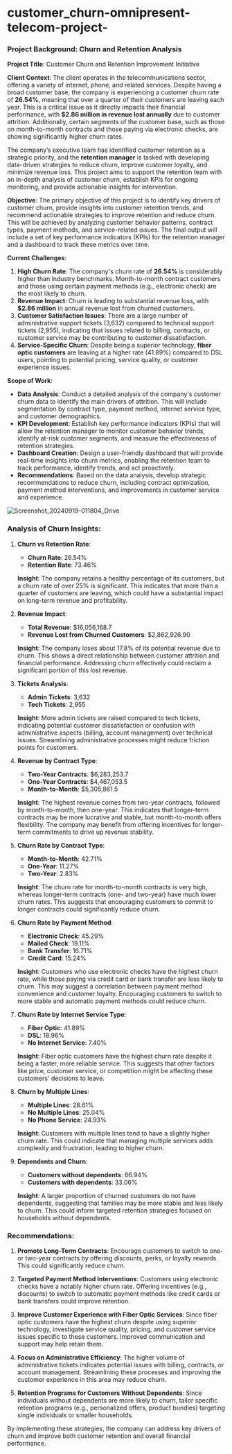 # customer_churn-omnipresent-telecom-project-
### Project Background: Churn and Retention Analysis

**Project Title**: Customer Churn and Retention Improvement Initiative

**Client Context**:
The client operates in the telecommunications sector, offering a variety of internet, phone, and related services. Despite having a broad customer base, the company is experiencing a customer churn rate of **26.54%**, meaning that over a quarter of their customers are leaving each year. This is a critical issue as it directly impacts their financial performance, with **$2.86 million in revenue lost annually** due to customer attrition. Additionally, certain segments of the customer base, such as those on month-to-month contracts and those paying via electronic checks, are showing significantly higher churn rates.

The company’s executive team has identified customer retention as a strategic priority, and the **retention manager** is tasked with developing data-driven strategies to reduce churn, improve customer loyalty, and minimize revenue loss. This project aims to support the retention team with an in-depth analysis of customer churn, establish KPIs for ongoing monitoring, and provide actionable insights for intervention.

**Objective**:
The primary objective of this project is to identify key drivers of customer churn, provide insights into customer retention trends, and recommend actionable strategies to improve retention and reduce churn. This will be achieved by analyzing customer behavior patterns, contract types, payment methods, and service-related issues. The final output will include a set of key performance indicators (KPIs) for the retention manager and a dashboard to track these metrics over time.

**Current Challenges**:
1. **High Churn Rate**: The company's churn rate of **26.54%** is considerably higher than industry benchmarks. Month-to-month contract customers and those using certain payment methods (e.g., electronic check) are the most likely to churn.
2. **Revenue Impact**: Churn is leading to substantial revenue loss, with **$2.86 million** in annual revenue lost from churned customers.
3. **Customer Satisfaction Issues**: There are a large number of administrative support tickets (3,632) compared to technical support tickets (2,955), indicating that issues related to billing, contracts, or customer service may be contributing to customer dissatisfaction.
4. **Service-Specific Churn**: Despite being a superior technology, **fiber optic customers** are leaving at a higher rate (41.89%) compared to DSL users, pointing to potential pricing, service quality, or customer experience issues.

**Scope of Work**:
- **Data Analysis**: Conduct a detailed analysis of the company's customer churn data to identify the main drivers of attrition. This will include segmentation by contract type, payment method, internet service type, and customer demographics.
- **KPI Development**: Establish key performance indicators (KPIs) that will allow the retention manager to monitor customer behavior trends, identify at-risk customer segments, and measure the effectiveness of retention strategies.
- **Dashboard Creation**: Design a user-friendly dashboard that will provide real-time insights into churn metrics, enabling the retention team to track performance, identify trends, and act proactively.
- **Recommendations**: Based on the data analysis, develop strategic recommendations to reduce churn, including contract optimization, payment method interventions, and improvements in customer service and experience.



![Screenshot_20240919-011804_Drive](https://github.com/user-attachments/assets/34212bf2-cb67-4178-8330-c809ee71bb3b)



### Analysis of Churn Insights:

1. **Churn vs Retention Rate**:
   - **Churn Rate**: 26.54%
   - **Retention Rate**: 73.46%

   **Insight**: The company retains a healthy percentage of its customers, but a churn rate of over 25% is significant. This indicates that more than a quarter of customers are leaving, which could have a substantial impact on long-term revenue and profitability.

2. **Revenue Impact**:
   - **Total Revenue**: $16,056,168.7
   - **Revenue Lost from Churned Customers**: $2,862,926.90

   **Insight**: The company loses about 17.8% of its potential revenue due to churn. This shows a direct relationship between customer attrition and financial performance. Addressing churn effectively could reclaim a significant portion of this lost revenue.

3. **Tickets Analysis**:
   - **Admin Tickets**: 3,632
   - **Tech Tickets**: 2,955

   **Insight**: More admin tickets are raised compared to tech tickets, indicating potential customer dissatisfaction or confusion with administrative aspects (billing, account management) over technical issues. Streamlining administrative processes might reduce friction points for customers.

4. **Revenue by Contract Type**:
   - **Two-Year Contracts**: $6,283,253.7
   - **One-Year Contracts**: $4,467,053.5
   - **Month-to-Month**: $5,305,861.5

   **Insight**: The highest revenue comes from two-year contracts, followed by month-to-month, then one-year. This indicates that longer-term contracts may be more lucrative and stable, but month-to-month offers flexibility. The company may benefit from offering incentives for longer-term commitments to drive up revenue stability.

5. **Churn Rate by Contract Type**:
   - **Month-to-Month**: 42.71%
   - **One-Year**: 11.27%
   - **Two-Year**: 2.83%

   **Insight**: The churn rate for month-to-month contracts is very high, whereas longer-term contracts (one- and two-year) have much lower churn rates. This suggests that encouraging customers to commit to longer contracts could significantly reduce churn.

6. **Churn Rate by Payment Method**:
   - **Electronic Check**: 45.29%
   - **Mailed Check**: 19.11%
   - **Bank Transfer**: 16.71%
   - **Credit Card**: 15.24%

   **Insight**: Customers who use electronic checks have the highest churn rate, while those paying via credit card or bank transfer are less likely to churn. This may suggest a correlation between payment method convenience and customer loyalty. Encouraging customers to switch to more stable and automatic payment methods could reduce churn.

7. **Churn Rate by Internet Service Type**:
   - **Fiber Optic**: 41.89%
   - **DSL**: 18.96%
   - **No Internet Service**: 7.40%

   **Insight**: Fiber optic customers have the highest churn rate despite it being a faster, more reliable service. This suggests that other factors like price, customer service, or competition might be affecting these customers' decisions to leave.

8. **Churn by Multiple Lines**:
   - **Multiple Lines**: 28.61%
   - **No Multiple Lines**: 25.04%
   - **No Phone Service**: 24.93%

   **Insight**: Customers with multiple lines tend to have a slightly higher churn rate. This could indicate that managing multiple services adds complexity and frustration, leading to higher churn.

9. **Dependents and Churn**:
   - **Customers without dependents**: 66.94%
   - **Customers with dependents**: 33.06%

   **Insight**: A larger proportion of churned customers do not have dependents, suggesting that families may be more stable and less likely to churn. This could inform targeted retention strategies focused on households without dependents.

### Recommendations:

1. **Promote Long-Term Contracts**: 
   Encourage customers to switch to one- or two-year contracts by offering discounts, perks, or loyalty rewards. This could significantly reduce churn.

2. **Targeted Payment Method Interventions**: 
   Customers using electronic checks have a notably higher churn rate. Offering incentives (e.g., discounts) to switch to automatic payment methods like credit cards or bank transfers could improve retention.

3. **Improve Customer Experience with Fiber Optic Services**:
   Since fiber optic customers have the highest churn despite using superior technology, investigate service quality, pricing, and customer service issues specific to these customers. Improved communication and support may help retain them.

4. **Focus on Administrative Efficiency**:
   The higher volume of administrative tickets indicates potential issues with billing, contracts, or account management. Streamlining these processes and improving the customer experience in this area may reduce churn.

5. **Retention Programs for Customers Without Dependents**:
   Since individuals without dependents are more likely to churn, tailor specific retention programs (e.g., personalized offers, product bundles) targeting single individuals or smaller households.

By implementing these strategies, the company can address key drivers of churn and improve both customer retention and overall financial performance.
